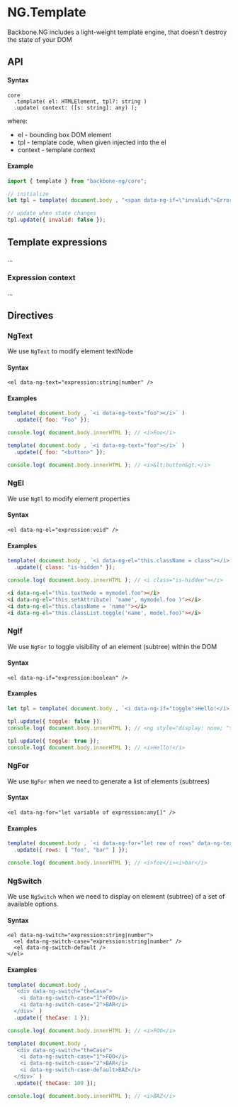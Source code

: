 
# NG.Template

Backbone.NG includes a light-weight template engine, that doesn't destroy the state of your DOM

## API

#### Syntax
```
core
  .template( el: HTMLElement, tpl?: string )
  .update( context: ([s: string]: any) );
```
where:
* el - bounding box DOM element
* tpl - template code, when given injected into the el
* context - template context

#### Example
```javascript
import { template } from "backbone-ng/core";

// initialize
let tpl = template( document.body , "<span data-ng-if=\"invalid\">Error</span>" )

// update when state changes
tpl.update({ invalid: false });

```

## Template expressions
...

### Expression context
...

## Directives

### NgText

We use `NgText` to modify element textNode

#### Syntax

```
<el data-ng-text="expression:string|number" />
```

#### Examples

```javascript
template( document.body , `<i data-ng-text="foo"></i>` )
  .update({ foo: "Foo" });

console.log( document.body.innerHTML ); // <i>Foo</i>
```

```javascript
template( document.body , `<i data-ng-text="foo"></i>` )
  .update({ foo: "<button>" });

console.log( document.body.innerHTML ); // <i>&lt;button&gt;</i>
```

### NgEl

We use `NgEl` to modify element properties

#### Syntax

```
<el data-ng-el="expression:void" />
```

#### Examples

```javascript
template( document.body , `<i data-ng-el="this.className = class"></i>` )
  .update({ class: "is-hidden" });

console.log( document.body.innerHTML ); // <i class="is-hidden"></i>
```

```HTML
<i data-ng-el="this.textNode = mymodel.foo"></i>
<i data-ng-el="this.setAttribute( 'name', mymodel.foo )"></i>
<i data-ng-el="this.className = 'name'"></i>
<i data-ng-el="this.classList.toggle('name', model.foo)"></i>
```

### NgIf

We use `NgFor` to toggle visibility of an element (subtree) within the DOM

#### Syntax

```
<el data-ng-if="expression:boolean" />
```

#### Examples

```javascript
let tpl = template( document.body , `<i data-ng-if="toggle">Hello!</i>` );

tpl.update({ toggle: false });
console.log( document.body.innerHTML ); // <ng style="display: none; "></ng>

tpl.update({ toggle: true });
console.log( document.body.innerHTML ); // <i>Hello!</i>
```


### NgFor

We use `NgFor` when we need to generate a list of elements (subtrees)

#### Syntax

```
<el data-ng-for="let variable of expression:any[]" />
```

#### Examples

```javascript
template( document.body , `<i data-ng-for="let row of rows" data-ng-text="row"></i>` )
  .update({ rows: [ "foo", "bar" ] });

console.log( document.body.innerHTML ); // <i>foo</i><i>bar</i>
```


### NgSwitch

We use `NgSwitch` when we need to display on element (subtree) of a set of available options.

#### Syntax

```
<el data-ng-switch="expression:string|number">
  <el data-ng-switch-case="expression:string|number" />
  <el data-ng-switch-default />
</el>
```

#### Examples

```javascript
template( document.body ,
  `<div data-ng-switch="theCase">
    <i data-ng-switch-case="1">FOO</i>
    <i data-ng-switch-case="2">BAR</i>
  </div>` )
  .update({ theCase: 1 });

console.log( document.body.innerHTML ); // <i>FOO</i>
```

```javascript
template( document.body ,
  `<div data-ng-switch="theCase">
    <i data-ng-switch-case="1">FOO</i>
    <i data-ng-switch-case="2">BAR</i>
    <i data-ng-switch-case-default>BAZ</i>
  </div>` )
  .update({ theCase: 100 });

console.log( document.body.innerHTML ); // <i>BAZ</i>
```